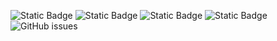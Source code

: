 ![Static Badge](https://img.shields.io/badge/blacklists-60-000000) ![Static Badge](https://img.shields.io/badge/blacklisted-2634815-cc0000) ![Static Badge](https://img.shields.io/badge/whitelisted-2245-00CC00) ![Static Badge](https://img.shields.io/badge/streaming_blacklist-28107-000000) ![GitHub issues](https://img.shields.io/github/issues/fabriziosalmi/blacklists)
